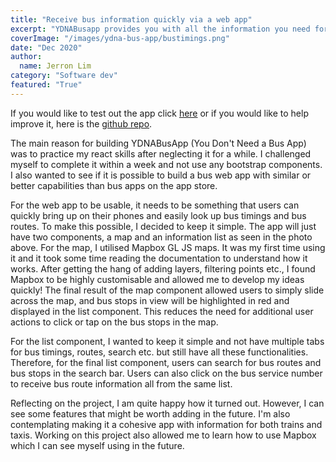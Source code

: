 ```yaml
---
title: "Receive bus information quickly via a web app"
excerpt: "YDNABusapp provides you with all the information you need for your next bus ride."
coverImage: "/images/ydna-bus-app/bustimings.png"
date: "Dec 2020"
author:
  name: Jerron Lim
category: "Software dev"
featured: "True"
---
```


If you would like to test out the app click [here](https://youdontneedabusapp.now.sh/) or if you would like to help improve it, here is the [github repo](https://github.com/StreetLamb/YDNABusApp).

The main reason for building YDNABusApp (You Don't Need a Bus App) was to practice my react skills after neglecting it for a while. I challenged myself to complete it within a week and not use any bootstrap components. I also wanted to see if it is possible to build a bus web app with similar or better capabilities than bus apps on the app store.

For the web app to be usable, it needs to be something that users can quickly bring up on their phones and easily look up bus timings and bus routes. To make this possible, I decided to keep it simple. The app will just have two components, a map and an information list as seen in the photo above.
For the map, I utilised Mapbox GL JS maps. It was my first time using it and it took some time reading the documentation to understand how it works. After getting the hang of adding layers, filtering points etc., I found Mapbox to be highly customisable and allowed me to develop my ideas quickly! The final result of the map component allowed users to simply slide across the map, and bus stops in view will be highlighted in red and displayed in the list component. This reduces the need for additional user actions to click or tap on the bus stops in the map.

For the list component, I wanted to keep it simple and not have multiple tabs for bus timings, routes, search etc. but still have all these functionalities. Therefore, for the final list component, users can search for bus routes and bus stops in the search bar. Users can also click on the bus service number to receive bus route information all from the same list.

Reflecting on the project, I am quite happy how it turned out. However, I can see some features that might be worth adding in the future. I'm also contemplating making it a cohesive app with information for both trains and taxis. Working on this project also allowed me to learn how to use Mapbox which I can see myself using in the future.
